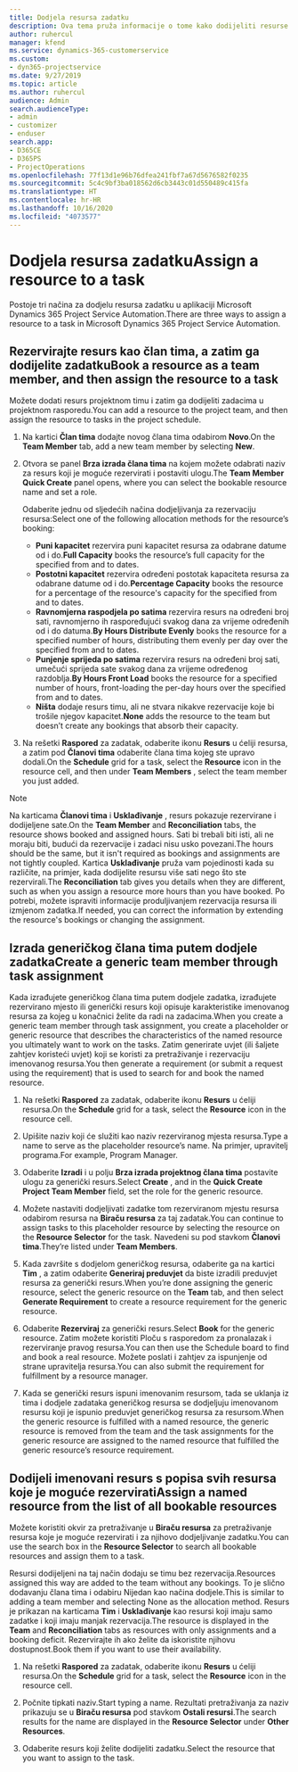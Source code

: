 ```yaml
---
title: Dodjela resursa zadatku
description: Ova tema pruža informacije o tome kako dodijeliti resurse zadacima.
author: ruhercul
manager: kfend
ms.service: dynamics-365-customerservice
ms.custom:
- dyn365-projectservice
ms.date: 9/27/2019
ms.topic: article
ms.author: ruhercul
audience: Admin
search.audienceType:
- admin
- customizer
- enduser
search.app:
- D365CE
- D365PS
- ProjectOperations
ms.openlocfilehash: 77f13d1e96b76dfea241fbf7a67d5676582f0235
ms.sourcegitcommit: 5c4c9bf3ba018562d6cb3443c01d550489c415fa
ms.translationtype: HT
ms.contentlocale: hr-HR
ms.lasthandoff: 10/16/2020
ms.locfileid: "4073577"
---
```

# <a name="assign-a-resource-to-a-task"></a><span data-ttu-id="d92da-103">Dodjela resursa zadatku</span><span class="sxs-lookup"><span data-stu-id="d92da-103">Assign a resource to a task</span></span>

<span data-ttu-id="d92da-104">Postoje tri načina za dodjelu resursa zadatku u aplikaciji Microsoft Dynamics 365 Project Service Automation.</span><span class="sxs-lookup"><span data-stu-id="d92da-104">There are three ways to assign a resource to a task in Microsoft Dynamics 365 Project Service Automation.</span></span>

## <a name="book-a-resource-as-a-team-member-and-then-assign-the-resource-to-a-task"></a><span data-ttu-id="d92da-105">Rezervirajte resurs kao član tima, a zatim ga dodijelite zadatku</span><span class="sxs-lookup"><span data-stu-id="d92da-105">Book a resource as a team member, and then assign the resource to a task</span></span>

<span data-ttu-id="d92da-106">Možete dodati resurs projektnom timu i zatim ga dodijeliti zadacima u projektnom rasporedu.</span><span class="sxs-lookup"><span data-stu-id="d92da-106">You can add a resource to the project team, and then assign the resource to tasks in the project schedule.</span></span>

1. <span data-ttu-id="d92da-107">Na kartici **Član tima** dodajte novog člana tima odabirom **Novo**.</span><span class="sxs-lookup"><span data-stu-id="d92da-107">On the **Team Member** tab, add a new team member by selecting **New**.</span></span> 

2. <span data-ttu-id="d92da-108">Otvora se panel **Brza izrada člana tima** na kojem možete odabrati naziv za resurs koji je moguće rezervirati i postaviti ulogu.</span><span class="sxs-lookup"><span data-stu-id="d92da-108">The **Team Member Quick Create** panel opens, where you can select the bookable resource name and set a role.</span></span> 

    <span data-ttu-id="d92da-109">Odaberite jednu od sljedećih načina dodjeljivanja za rezervaciju resursa:</span><span class="sxs-lookup"><span data-stu-id="d92da-109">Select one of the following allocation methods for the resource’s booking:</span></span>

    - <span data-ttu-id="d92da-110">**Puni kapacitet** rezervira puni kapacitet resursa za odabrane datume od i do.</span><span class="sxs-lookup"><span data-stu-id="d92da-110">**Full Capacity** books the resource’s full capacity for the specified from and to dates.</span></span>
    - <span data-ttu-id="d92da-111">**Postotni kapacitet** rezervira određeni postotak kapaciteta resursa za odabrane datume od i do.</span><span class="sxs-lookup"><span data-stu-id="d92da-111">**Percentage Capacity** books the resource for a percentage of the resource's capacity for the specified from and to dates.</span></span>
    - <span data-ttu-id="d92da-112">**Ravnomjerna raspodjela po satima** rezervira resurs na određeni broj sati, ravnomjerno ih raspoređujući svakog dana za vrijeme određenih od i do datuma.</span><span class="sxs-lookup"><span data-stu-id="d92da-112">**By Hours Distribute Evenly** books the resource for a specified number of hours, distributing them evenly per day over the specified from and to dates.</span></span>
    - <span data-ttu-id="d92da-113">**Punjenje sprijeda po satima** rezervira resurs na određeni broj sati, umečući sprijeda sate svakog dana za vrijeme određenog razdoblja.</span><span class="sxs-lookup"><span data-stu-id="d92da-113">**By Hours Front Load** books the resource for a specified number of hours, front-loading the per-day hours over the specified from and to dates.</span></span>
    - <span data-ttu-id="d92da-114">**Ništa** dodaje resurs timu, ali ne stvara nikakve rezervacije koje bi trošile njegov kapacitet.</span><span class="sxs-lookup"><span data-stu-id="d92da-114">**None** adds the resource to the team but doesn’t create any bookings that absorb their capacity.</span></span>

3. <span data-ttu-id="d92da-115">Na rešetki **Raspored** za zadatak, odaberite ikonu **Resurs** u ćeliji resursa, a zatim pod **Članovi tima** odaberite člana tima kojeg ste upravo dodali.</span><span class="sxs-lookup"><span data-stu-id="d92da-115">On the **Schedule** grid for a task, select the **Resource** icon in the resource cell, and then under **Team Members** , select the team member you just added.</span></span> 

> [!NOTE]
> <span data-ttu-id="d92da-116">Na karticama **Članovi tima** i **Usklađivanje** , resurs pokazuje rezervirane i dodijeljene sate.</span><span class="sxs-lookup"><span data-stu-id="d92da-116">On the **Team Member** and **Reconciliation** tabs, the resource shows booked and assigned hours.</span></span> <span data-ttu-id="d92da-117">Sati bi trebali biti isti, ali ne moraju biti, budući da rezervacije i zadaci nisu usko povezani.</span><span class="sxs-lookup"><span data-stu-id="d92da-117">The hours should be the same, but it isn't required as bookings and assignments are not tightly coupled.</span></span> <span data-ttu-id="d92da-118">Kartica **Usklađivanje** pruža vam pojedinosti kada su različite, na primjer, kada dodijelite resursu više sati nego što ste rezervirali.</span><span class="sxs-lookup"><span data-stu-id="d92da-118">The **Reconciliation** tab gives you details when they are different, such as when you assign a resource more hours than you have booked.</span></span> <span data-ttu-id="d92da-119">Po potrebi, možete ispraviti informacije produljivanjem rezervacija resursa ili izmjenom zadatka.</span><span class="sxs-lookup"><span data-stu-id="d92da-119">If needed, you can correct the information by extending the resource's bookings or changing the assignment.</span></span>

## <a name="create-a-generic-team-member-through-task-assignment"></a><span data-ttu-id="d92da-120">Izrada generičkog člana tima putem dodjele zadatka</span><span class="sxs-lookup"><span data-stu-id="d92da-120">Create a generic team member through task assignment</span></span>

<span data-ttu-id="d92da-121">Kada izrađujete generičkog člana tima putem dodjele zadatka, izrađujete rezervirano mjesto ili generički resurs koji opisuje karakteristike imenovanog resursa za kojeg u konačnici želite da radi na zadacima.</span><span class="sxs-lookup"><span data-stu-id="d92da-121">When you create a generic team member through task assignment, you create a placeholder or generic resource that describes the characteristics of the named resource you ultimately want to work on the tasks.</span></span> <span data-ttu-id="d92da-122">Zatim generirate uvjet (ili šaljete zahtjev koristeći uvjet) koji se koristi za pretraživanje i rezervaciju imenovanog resursa.</span><span class="sxs-lookup"><span data-stu-id="d92da-122">You then generate a requirement (or submit a request using the requirement) that is used to search for and book the named resource.</span></span>

1. <span data-ttu-id="d92da-123">Na rešetki **Raspored** za zadatak, odaberite ikonu **Resurs** u ćeliji resursa.</span><span class="sxs-lookup"><span data-stu-id="d92da-123">On the **Schedule** grid for a task, select the **Resource** icon in the resource cell.</span></span>

2. <span data-ttu-id="d92da-124">Upišite naziv koji će služiti kao naziv rezerviranog mjesta resursa.</span><span class="sxs-lookup"><span data-stu-id="d92da-124">Type a name to serve as the placeholder resource’s name.</span></span> <span data-ttu-id="d92da-125">Na primjer, upravitelj programa.</span><span class="sxs-lookup"><span data-stu-id="d92da-125">For example, Program Manager.</span></span>

3. <span data-ttu-id="d92da-126">Odaberite **Izradi** i u polju **Brza izrada projektnog člana tima** postavite ulogu za generički resurs.</span><span class="sxs-lookup"><span data-stu-id="d92da-126">Select **Create** , and in the **Quick Create Project Team Member** field, set the role for the generic resource.</span></span>

4. <span data-ttu-id="d92da-127">Možete nastaviti dodjeljivati zadatke tom rezerviranom mjestu resursa odabirom resursa na **Biraču resursa** za taj zadatak.</span><span class="sxs-lookup"><span data-stu-id="d92da-127">You can continue to assign tasks to this placeholder resource by selecting the resource on the **Resource Selector** for the task.</span></span> <span data-ttu-id="d92da-128">Navedeni su pod stavkom **Članovi tima**.</span><span class="sxs-lookup"><span data-stu-id="d92da-128">They’re listed under **Team Members**.</span></span>

5. <span data-ttu-id="d92da-129">Kada završite s dodjelom generičkog resursa, odaberite ga na kartici **Tim** , a zatim odaberite **Generiraj preduvjet** da biste izradili preduvjet resursa za generički resurs.</span><span class="sxs-lookup"><span data-stu-id="d92da-129">When you’re done assigning the generic resource, select the generic resource on the **Team** tab, and then select **Generate Requirement** to create a resource requirement for the generic resource.</span></span>

6. <span data-ttu-id="d92da-130">Odaberite **Rezerviraj** za generički resurs.</span><span class="sxs-lookup"><span data-stu-id="d92da-130">Select **Book** for the generic resource.</span></span> <span data-ttu-id="d92da-131">Zatim možete koristiti Ploču s rasporedom za pronalazak i rezerviranje pravog resursa.</span><span class="sxs-lookup"><span data-stu-id="d92da-131">You can then use the Schedule board to find and book a real resource.</span></span> <span data-ttu-id="d92da-132">Možete poslati i zahtjev za ispunjenje od strane upravitelja resursa.</span><span class="sxs-lookup"><span data-stu-id="d92da-132">You can also submit the requirement for fulfillment by a resource manager.</span></span>

7. <span data-ttu-id="d92da-133">Kada se generički resurs ispuni imenovanim resursom, tada se uklanja iz tima i dodjele zadataka generičkog resursa se dodjeljuju imenovanom resursu koji je ispunio preduvjet generičkog resursa za resursom.</span><span class="sxs-lookup"><span data-stu-id="d92da-133">When the generic resource is fulfilled with a named resource, the generic resource is removed from the team and the task assignments for the generic resource are assigned to the named resource that fulfilled the generic resource’s resource requirement.</span></span>

## <a name="assign-a-named-resource-from-the-list-of-all-bookable-resources"></a><span data-ttu-id="d92da-134">Dodijeli imenovani resurs s popisa svih resursa koje je moguće rezervirati</span><span class="sxs-lookup"><span data-stu-id="d92da-134">Assign a named resource from the list of all bookable resources</span></span>

<span data-ttu-id="d92da-135">Možete koristiti okvir za pretraživanje u **Biraču resursa** za pretraživanje resursa koje je moguće rezervirati i za njihovo dodjeljivanje zadatku.</span><span class="sxs-lookup"><span data-stu-id="d92da-135">You can use the search box in the **Resource Selector** to search all bookable resources and assign them to a task.</span></span>

<span data-ttu-id="d92da-136">Resursi dodijeljeni na taj način dodaju se timu bez rezervacija.</span><span class="sxs-lookup"><span data-stu-id="d92da-136">Resources assigned this way are added to the team without any bookings.</span></span> <span data-ttu-id="d92da-137">To je slično dodavanju člana tima i odabiru Nijedan kao načina dodjele.</span><span class="sxs-lookup"><span data-stu-id="d92da-137">This is similar to adding a team member and selecting None as the allocation method.</span></span> <span data-ttu-id="d92da-138">Resurs je prikazan na karticama **Tim** i **Usklađivanje** kao resursi koji imaju samo zadatke i koji imaju manjak rezervacija.</span><span class="sxs-lookup"><span data-stu-id="d92da-138">The resource is displayed in the **Team** and **Reconciliation** tabs as resources with only assignments and a booking deficit.</span></span> <span data-ttu-id="d92da-139">Rezervirajte ih ako želite da iskoristite njihovu dostupnost.</span><span class="sxs-lookup"><span data-stu-id="d92da-139">Book them if you want to use their availability.</span></span>

1. <span data-ttu-id="d92da-140">Na rešetki **Raspored** za zadatak, odaberite ikonu **Resurs** u ćeliji resursa.</span><span class="sxs-lookup"><span data-stu-id="d92da-140">On the **Schedule** grid for a task, select the **Resource** icon in the resource cell.</span></span>

2. <span data-ttu-id="d92da-141">Počnite tipkati naziv.</span><span class="sxs-lookup"><span data-stu-id="d92da-141">Start typing a name.</span></span> <span data-ttu-id="d92da-142">Rezultati pretraživanja za naziv prikazuju se u **Biraču resursa** pod stavkom **Ostali resursi**.</span><span class="sxs-lookup"><span data-stu-id="d92da-142">The search results for the name are displayed in the **Resource Selector** under **Other Resources**.</span></span>

3. <span data-ttu-id="d92da-143">Odaberite resurs koji želite dodijeliti zadatku.</span><span class="sxs-lookup"><span data-stu-id="d92da-143">Select the resource that you want to assign to the task.</span></span>

